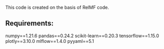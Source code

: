This code is created on the basis of RelMF code. 

## Requirements: 
numpy==1.21.6
pandas==0.24.2
scikit-learn==0.20.3
tensorflow==1.15.0
plotly==3.10.0
mlflow==1.4.0
pyyaml==5.1
